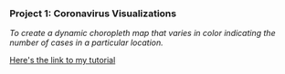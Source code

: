 
<h3>Project 1: Coronavirus Visualizations</h3>
  <p style={"margin:0; padding:0;line-height:19px;"}><i>To create a dynamic choropleth map that varies in color indicating the number of cases in a particular location.</i></p>
  <a href="https://a--ajkallivayalil.repl.co/Post.html">Here's the link to my tutorial</a></p


